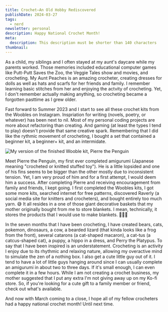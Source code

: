 ```yaml
---
title: Crochet—An Old Hobby Rediscovered
publishDate: 2024-03-27
tags:
  - nerd
newsletter: personal
description: Happy National Crochet Month!
meta:
  description: This description must be shorter than 140 characters
thumbnail:
---
```


As a child, my siblings and I often stayed at my aunt's daycare while my parents worked. Those memories included educational computer games like Putt-Putt Saves the Zoo, the Veggie Tales show and movies, and crocheting. My Aunt Peaches is an amazing crocheter, creating dresses for dolls as well as hats and scarfs for her friends and family. I remember learning basic stitches from her and enjoying the actvity of crocheting. Yet, I don't remember actually making anything, so crocheting became a forgotten pasttime as I grew older.

Fast forward to Summer 2023 and I start to see all these crochet kits from the Woobles on Instagram. Inspriation for writing (novels, poetry, or whatever) has been next to nil. Most of my personal coding projects are more about refactoring than creating. And gaming (at least the types I tend to play) doesn't provide that same creative spark. Remembering that I did like the rythmic movement of crocheting, I bought a set that contained a beginner kit, a beginner+ kit, and an intermidate.

![My version of the finished Wooble kit, Pierre the Penguin](/images/posts/pierre-the-penguin.jpg)

Meet Pierre the Penguin, my first ever completed amigurumi (Japanese meaning "crocheted or knitted stuffed toy"). He is a little lopsided and one of his fins seems to be bigger than the other mostly due to inconsistent tension. Yet, I am very proud of him and for a first attempt, I would deem him a success. After completing Pierre and receiving encouragement from family and friends, I kept going. I first completed the Woobles kits, I got some more kits, searched internet for free patterns, discovered Raverly (a social media site for knitters and crocheters), and bought entirely too much yarn. 😅 It all resides in a one of those giant decorative baskets that my mother originally bought from me to store blankets. I mean, technically, it stores the products that I would use to make blankets. 🤷🏽‍♀️

In the seven months that I have been crocheting, I have created bears, cats, pokemon, dinosaurs, a cow, a bearded lizard (that kinda looks like a frog from the front), several catarons (a cat-shaped macaron), a cat-tus (a catcus-shaped cat), a puppy, a hippo in a dress, and Perry the Platypus. To say that I have been inspired is an understatement. Crocheting is an activity I enjoy due to its rhythmic and relaxing nature, allowing my overactive mind to simulate the zen of a nothing box. I also get a cute little guy out of it. I tend to have a lot of little guys hanging around since I can usually complete an amigurumi in about two to three days. If it's small enough, I can even complete it in a few hours. While I am not creating a crochet business, my mother suggested that I put any extra I'm not giving away up on my Ko-fi store. So, if you're looking for a cute gift to a family member or friend, check out what's available.

And now with March coming to a close, I hope all of my fellow crocheters had a happy national crochet month! Until next time.
